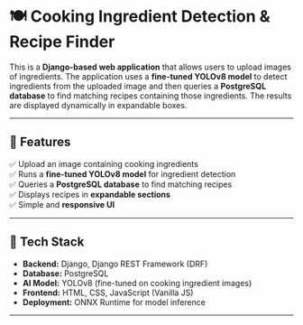 # 🍽️ Cooking Ingredient Detection & Recipe Finder

This is a **Django-based web application** that allows users to upload images of ingredients. The application uses a **fine-tuned YOLOv8 model** to detect ingredients from the uploaded image and then queries a **PostgreSQL database** to find matching recipes containing those ingredients. The results are displayed dynamically in expandable boxes.

---

## 📌 Features

✅ Upload an image containing cooking ingredients  
✅ Runs a **fine-tuned YOLOv8 model** for ingredient detection  
✅ Queries a **PostgreSQL database** to find matching recipes  
✅ Displays recipes in **expandable sections**  
✅ Simple and **responsive UI**  

---

## 🚀 Tech Stack

- **Backend:** Django, Django REST Framework (DRF)
- **Database:** PostgreSQL
- **AI Model:** YOLOv8 (fine-tuned on cooking ingredient images)
- **Frontend:** HTML, CSS, JavaScript (Vanilla JS)
- **Deployment:** ONNX Runtime for model inference

---
